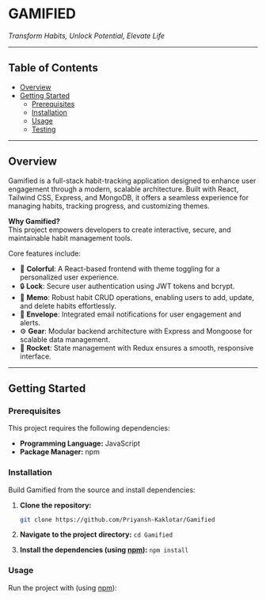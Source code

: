 # GAMIFIED  
*Transform Habits, Unlock Potential, Elevate Life*  

---

## Table of Contents
- [Overview](#overview)
- [Getting Started](#getting-started)
  - [Prerequisites](#prerequisites)
  - [Installation](#installation)
  - [Usage](#usage)
  - [Testing](#testing)

---

## Overview
Gamified is a full-stack habit-tracking application designed to enhance user engagement through a modern, scalable architecture. Built with React, Tailwind CSS, Express, and MongoDB, it offers a seamless experience for managing habits, tracking progress, and customizing themes.

**Why Gamified?**  
This project empowers developers to create interactive, secure, and maintainable habit management tools.  

Core features include:  
- 🎨 **Colorful**: A React-based frontend with theme toggling for a personalized user experience.  
- 🔒 **Lock**: Secure user authentication using JWT tokens and bcrypt.  
- 📝 **Memo**: Robust habit CRUD operations, enabling users to add, update, and delete habits effortlessly.  
- 📧 **Envelope**: Integrated email notifications for user engagement and alerts.  
- ⚙️ **Gear**: Modular backend architecture with Express and Mongoose for scalable data management.  
- 🚀 **Rocket**: State management with Redux ensures a smooth, responsive interface.  

---

## Getting Started

### Prerequisites
This project requires the following dependencies:  
- **Programming Language:** JavaScript  
- **Package Manager:** npm  

### Installation
Build Gamified from the source and install dependencies:

1. **Clone the repository:**
    ```sh
    git clone https://github.com/Priyansh-Kaklotar/Gamified
    ```

2. **Navigate to the project directory:**
    ``` cd Gamified ```

3. **Install the dependencies (using [npm](https://www.npmjs.com/)):**
    ``` npm install  ```

### Usage
Run the project with (using [npm](https://www.npmjs.com/)):  
```npm start
